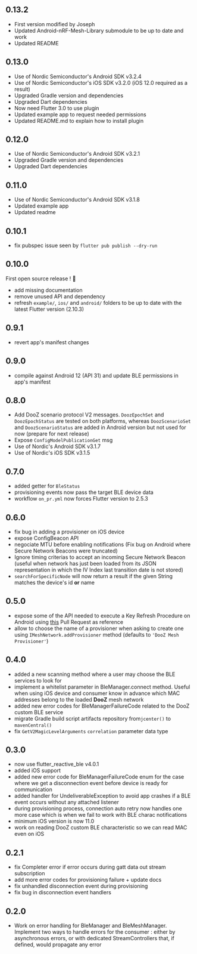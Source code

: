 ## 0.13.2
- First version modified by Joseph
- Updated Android-nRF-Mesh-Library submodule to be up to date and work
- Updated README

## 0.13.0
- Use of Nordic Semiconductor's Android SDK v3.2.4
- Use of Nordic Semiconductor's iOS SDK v3.2.0 (iOS 12.0 required as a result)
- Upgraded Gradle version and dependencies
- Upgraded Dart dependencies
- Now need Flutter 3.0 to use plugin
- Updated example app to request needed permissions
- Updated README.md to explain how to install plugin
## 0.12.0

- Use of Nordic Semiconductor's Android SDK v3.2.1
- Upgraded Gradle version and dependencies
- Upgraded Dart dependencies

## 0.11.0

- Use of Nordic Semiconductor's Android SDK v3.1.8
- Updated example app
- Updated readme

## 0.10.1

- fix pubspec issue seen by `flutter pub publish --dry-run`

## 0.10.0

First open source release ! :rocket:

- add missing documentation
- remove unused API and dependency
- refresh `example/`, `ios/` and `android/` folders to be up to date with the latest Flutter version (2.10.3)

## 0.9.1

- revert app's manifest changes

## 0.9.0

- compile against Android 12 (API 31) and update BLE permissions in app's manifest

## 0.8.0

- Add DooZ scenario protocol V2 messages. `DoozEpochSet` and `DoozEpochStatus` are tested on both platforms, whereas `DoozScenarioSet` and `DoozScenarioStatus` are added in Android version but not used for now (prepare for next release)
- Expose `ConfigModelPublicationGet` msg
- Use of Nordic's Android SDK v3.1.7
- Use of Nordic's iOS SDK v3.1.5

## 0.7.0

- added getter for `BleStatus`
- provisioning events now pass the target BLE device data
- workflow `on_pr.yml` now forces Flutter version to 2.5.3

## 0.6.0

- fix bug in adding a provisioner on iOS device
- expose ConfigBeacon API
- negociate MTU before enabling notifications (Fix bug on Android where Secure Network Beacons were truncated)
- Ignore timing criterias to accept an incoming Secure Network Beacon (useful when network has just been loaded from its JSON representation in which the IV Index last transition date is not stored)
- `searchForSpecificNode` will now return a result if the given String matches the device's id **or** name

## 0.5.0

- expose some of the API needed to execute a Key Refresh Procedure on Android using [this](https://github.com/NordicSemiconductor/Android-nRF-Mesh-Library/pull/381) Pull Request as reference
- allow to choose the name of a provisioner when asking to create one using `IMeshNetwork.addProvisioner` method (defaults to `'DooZ Mesh Provisioner'`)

## 0.4.0

- added a new scanning method where a user may choose the BLE services to look for
- implement a whitelist parameter in BleManager.connect method. Useful when using iOS device and consumer know in advance which MAC addresses belong to the loaded **DooZ** mesh network
- added new error codes for BleManagerFailureCode related to the DooZ custom BLE service
- migrate Gradle build script artifacts repository from`jcenter()` to `mavenCentral()`
- fix `GetV2MagicLevelArguments` `correlation` parameter data type

## 0.3.0

- now use flutter_reactive_ble v4.0.1
- added iOS support
- added new error code for BleManagerFailureCode enum for the case where we get a disconnection event before device is ready for communication
- added handler for UndeliverableException to avoid app crashes if a BLE event occurs without any attached listener
- during provisioning process, connection auto retry now handles one more case which is when we fail to work with BLE charac notifications
- minimum iOS version is now 11.0
- work on reading DooZ custom BLE characteristic so we can read MAC even on iOS

## 0.2.1

- fix Completer error if error occurs during gatt data out stream subscription
- add more error codes for provisioning failure + update docs
- fix unhandled disconnection event during provisioning
- fix bug in disconnection event handlers

## 0.2.0

- Work on error handling for BleManager and BleMeshManager. Implement two ways to handle errors for the consumer : either by asynchronous errors, or with dedicated StreamControllers that, if defined, would propagate any error